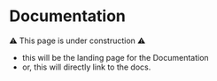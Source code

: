 # Documentation

 :warning: This page is under construction :warning:

* this will be the landing page for the Documentation
* or, this will directly link to the docs.
